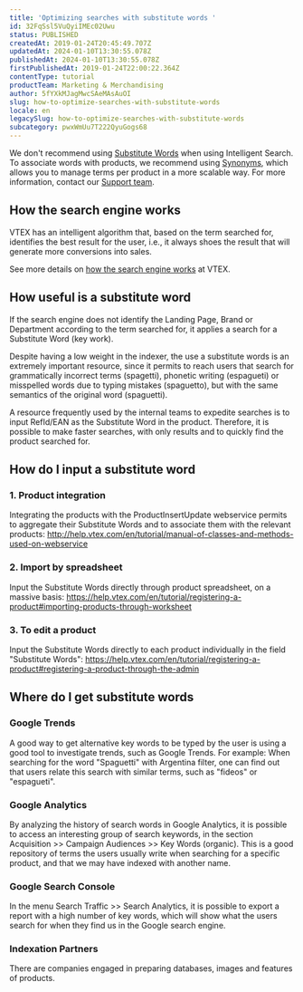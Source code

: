 ```yaml
---
title: 'Optimizing searches with substitute words '
id: 32FqSsl5VuQyiIMEc02Uwu
status: PUBLISHED
createdAt: 2019-01-24T20:45:49.707Z
updatedAt: 2024-01-10T13:30:55.078Z
publishedAt: 2024-01-10T13:30:55.078Z
firstPublishedAt: 2019-01-24T22:00:22.364Z
contentType: tutorial
productTeam: Marketing & Merchandising
author: 5fYXkMJagMwcSAeMAsAuOI
slug: how-to-optimize-searches-with-substitute-words
locale: en
legacySlug: how-to-optimize-searches-with-substitute-words
subcategory: pwxWmUu7T222QyuGogs68
---
```


<div class = "alert alert-warning">
We don't recommend using <a href="https://help.vtex.com/en/tutorial/otimizar-as-buscas-com-palavras-substitutas--32FqSsl5VuQyiIMEc02Uwu">Substitute Words</a> when using Intelligent Search. To associate words with products, we recommend using <a href="https://help.vtex.com/en/tracks/vtex-intelligent-search--19wrbB7nEQcmwzDPl1l4Cb/1pxAWPEglBey1UFdvcetZV">Synonyms</a>, which allows you to manage terms per product in a more scalable way. For more information, contact our <a href="https://support.vtex.com/hc/pt-br/requests">Support team</a>.</div>

## How the search engine works 
VTEX has an intelligent algorithm that, based on the term searched for, identifies the best result for the user, i.e., it always shoes the result that will generate more conversions into sales.

<div class="alert alert-info">
See more details on <a href="https://help.vtex.com/en/tutorial/how-does-vtex-search-work--tutorials_542">how the search engine works</a> at VTEX.
</div>

## How useful is a substitute word
If the search engine does not identify the Landing Page, Brand or Department according to the term searched for, it applies a search for a Substitute Word (key work). 

Despite having a low weight in the indexer, the use a substitute words is an extremely important resource, since it permits to reach users that search for grammatically incorrect terms (spagetti), phonetic writing (espagueti) or misspelled words due to typing mistakes (spaguetto), but with the same semantics of the original word (spaguetti).

<div class="alert alert-info">
A resource frequently used by the internal teams to expedite searches is to input RefId/EAN as the Substitute Word in the product. Therefore, it is possible to make faster searches, with only results and to quickly find the product searched for.
</div>

## How do I input a substitute word 

### 1. Product integration 
Integrating the products with the ProductInsertUpdate webservice permits to aggregate their Substitute Words and to associate them with the relevant products:
<http://help.vtex.com/en/tutorial/manual-of-classes-and-methods-used-on-webservice>

### 2. Import by spreadsheet
Input the Substitute Words directly through product spreadsheet, on a massive basis:
<https://help.vtex.com/en/tutorial/registering-a-product#importing-products-through-worksheet>

### 3. To edit a product 
Input the Substitute Words directly to each product individually in the field "Substitute Words":
<https://help.vtex.com/en/tutorial/registering-a-product#registering-a-product-through-the-admin>

## Where do I get substitute words
### Google Trends
A good way to get alternative key words to be typed by the user is using a good tool to investigate trends, such as Google Trends. For example: When searching for the word "Spaguetti" with Argentina filter, one can find out that users relate this search with similar terms, such as "fideos" or "espagueti".

### Google Analytics
By analyzing the history of search words in Google Analytics, it is possible to access an interesting group of search keywords, in the section Acquisition >> Campaign Audiences >> Key Words (organic). This is a good repository of terms the users usually write when searching for a specific product, and that we may have indexed with another name.

### Google Search Console
In the menu Search Traffic >> Search Analytics, it is possible to export a report with a high number of key words, which will show what the users search for when they find us in the Google search engine.

### Indexation Partners
There are companies engaged in preparing databases, images and features of products. 
